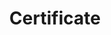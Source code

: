 ---
title: Certificate
menu:
  product_voyager_7.0.0-rc.1:
    identifier: certificate-guides
    name: Certificate
    parent: guides
    weight: 80
menu_name: product_voyager_7.0.0-rc.1
---